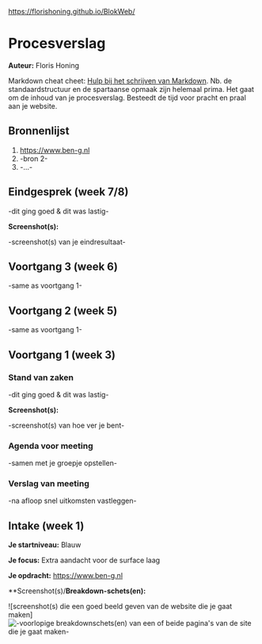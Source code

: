 https://florishoning.github.io/BlokWeb/
# Procesverslag
**Auteur:** Floris Honing

Markdown cheat cheet: [Hulp bij het schrijven van Markdown](https://github.com/adam-p/markdown-here/wiki/Markdown-Cheatsheet). Nb. de standaardstructuur en de spartaanse opmaak zijn helemaal prima. Het gaat om de inhoud van je procesverslag. Besteedt de tijd voor pracht en praal aan je website.



## Bronnenlijst
1. https://www.ben-g.nl
2. -bron 2-
3. -...-



## Eindgesprek (week 7/8)

-dit ging goed & dit was lastig-

**Screenshot(s):**

-screenshot(s) van je eindresultaat-



## Voortgang 3 (week 6)

-same as voortgang 1-



## Voortgang 2 (week 5)

-same as voortgang 1-



## Voortgang 1 (week 3)

### Stand van zaken

-dit ging goed & dit was lastig-

**Screenshot(s):**

-screenshot(s) van hoe ver je bent-

### Agenda voor meeting

-samen met je groepje opstellen-

### Verslag van meeting

-na afloop snel uitkomsten vastleggen-



## Intake (week 1)

**Je startniveau:** Blauw

**Je focus:** Extra aandacht voor de surface laag

**Je opdracht:** https://www.ben-g.nl

**Screenshot(s)/**Breakdown-schets(en):**

![screenshot(s) die een goed beeld geven van de website die je gaat maken]
![-voorlopige breakdownschets(en) van een of beide pagina's van de site die je gaat maken-](images/Ben-g.Github.Frontend.png)




